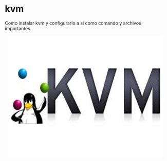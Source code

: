 # kvm

Como instalar kvm y configurarlo a si como comando y archivos importantes

<div align=center>
<img src="https://github.com/0Vinylo0/kvm/blob/main/img/images.jpeg" width="480" height="380"/>
</div>
